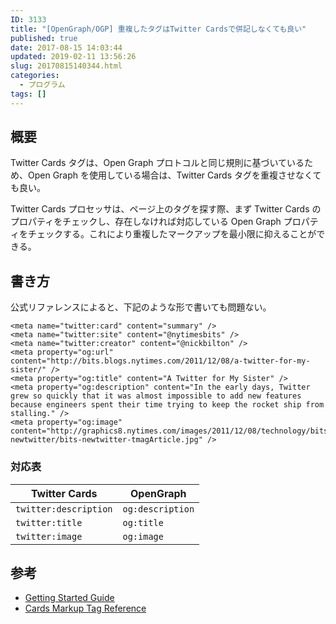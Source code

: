 ```yaml
---
ID: 3133
title: "[OpenGraph/OGP] 重複したタグはTwitter Cardsで併記しなくても良い"
published: true
date: 2017-08-15 14:03:44
updated: 2019-02-11 13:56:26
slug: 20170815140344.html
categories:
  - プログラム
tags: []
---
```


## 概要

Twitter Cards タグは、Open Graph プロトコルと同じ規則に基づいているため、Open Graph を使用している場合は、Twitter Cards タグを重複させなくても良い。

Twitter Cards プロセッサは、ページ上のタグを探す際、まず Twitter Cards のプロパティをチェックし、存在しなければ対応している Open Graph プロパティをチェックする。これにより重複したマークアップを最小限に抑えることができる。

<!--more-->

## 書き方

公式リファレンスによると、下記のような形で書いても問題ない。

```language-html
<meta name="twitter:card" content="summary" />
<meta name="twitter:site" content="@nytimesbits" />
<meta name="twitter:creator" content="@nickbilton" />
<meta property="og:url" content="http://bits.blogs.nytimes.com/2011/12/08/a-twitter-for-my-sister/" />
<meta property="og:title" content="A Twitter for My Sister" />
<meta property="og:description" content="In the early days, Twitter grew so quickly that it was almost impossible to add new features because engineers spent their time trying to keep the rocket ship from stalling." />
<meta property="og:image" content="http://graphics8.nytimes.com/images/2011/12/08/technology/bits-newtwitter/bits-newtwitter-tmagArticle.jpg" />
```

### 対応表

| Twitter Cards         | OpenGraph        |
| --------------------- | ---------------- |
| `twitter:description` | `og:description` |
| `twitter:title`       | `og:title`       |
| `twitter:image`       | `og:image`       |

## 参考

- [Getting Started Guide](https://dev.twitter.com/cards/getting-started#opengraph)
- [Cards Markup Tag Reference](https://dev.twitter.com/cards/markup.html)
